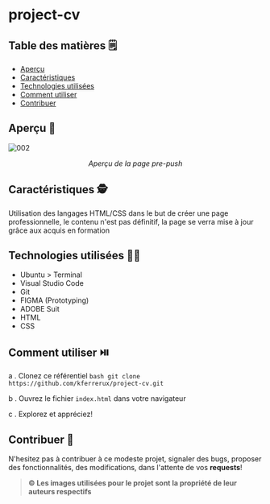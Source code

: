 # project-cv

## Table des matières 🗒️

- [Aperçu](#aperçu)
- [Caractéristiques](#caractéristiques)
- [Technologies utilisées](#technologies-utilisées)
- [Comment utiliser](#comment-utiliser)
- [Contribuer](#contribuer)

## Aperçu 👀

![002](https://github.com/kferrerux/frontend-retro-page/assets/77007630/bdd8dd62-19e2-4e60-8c84-cbc81f416df5)
*<p align=center>Aperçu de la page pre-push</p>*

## Caractéristiques 🕵️

Utilisation des langages HTML/CSS dans le but de créer une page professionnelle, le contenu n'est pas définitif, la page se verra mise à jour grâce aux acquis en formation

## Technologies utilisées 👨‍💻

- Ubuntu > Terminal 
- Visual Studio Code
- Git
- FIGMA (Prototyping)
- ADOBE Suit
- HTML
- CSS

## Comment utiliser ⏯️

a . Clonez ce référentiel
    ```bash
    git clone https://github.com/kferrerux/project-cv.git
    ```

b . Ouvrez le fichier `index.html` dans votre navigateur

c . Explorez et appréciez!

## Contribuer 🤝

N'hesitez pas à contribuer à ce modeste projet, signaler des bugs, proposer des fonctionnalités, des modifications, dans l'attente de vos **requests**!

> **© Les images utilisées pour le projet sont la propriété de leur auteurs respectifs**

